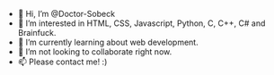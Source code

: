 - 👋 Hi, I’m @Doctor-Sobeck
- 👀 I’m interested in HTML, CSS, Javascript, Python, C, C++, C# and Brainfuck.
- 🌱 I’m currently learning about web development.
- 💞️ I’m not looking to collaborate right now. 
- 📫 Please contact me! :)

<!---
Doctor-Sobeck/Doctor-Sobeck is a ✨ special ✨ repository because its `README.md` (this file) appears on your GitHub profile.
You can click the Preview link to take a look at your changes.
--->
